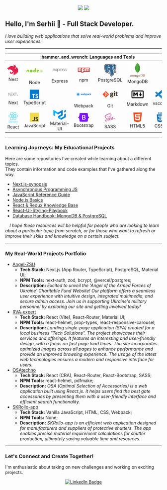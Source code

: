 <!--
**SKindij/SKindij** is a ✨ _special_ ✨ repository because its `README.md` (this file) appears on your GitHub profile.
-->
<div id="header" align="center">
  <img src="https://media.giphy.com/media/ve43TyDQ3B4me7d22z/giphy.gif" width="150"/>
  <img src="https://media.giphy.com/media/wwg1suUiTbCY8H8vIA/giphy-downsized-large.gif" width="150"/>
</div>

## Hello, I'm Serhii 👋 - Full Stack Developer.

_I love building web applications that solve real-world problems and improve user experiences._

- - -

<table align="center">
  <thead align="center">
    <tr>  
      <th colspan="8" border: none;> :hammer_and_wrench: Languages and Tools </th>  </tr>
    </tr>
  </thead>
  <tbody align="center">
    <tr>
      <td><img src="https://github.com/SKindij/SKindij/blob/main/logos/nestjs.svg" title="Nest.js" alt="Nest.js" width="45" /><br>Nest</td>    
      <td><img src="https://raw.githubusercontent.com/SKindij/SKindij/main/logos/nodejs-logo.svg" title="NodeJS" alt="NodeJS" width="55" /><br>Node</td>
      <td><img src="https://github.com/SKindij/SKindij/blob/main/logos/express-logo.svg" title="Express.js" alt="Express.js" width="45" /><br>Express</td> 	    
      <td><img src="https://raw.githubusercontent.com/SKindij/SKindij/main/logos/npm-logo.svg" title="npm" alt="npm" width="40" /><br>npm</td>
      <td><img src="https://github.com/SKindij/SKindij/blob/main/logos/postgresql-icon.svg" title="PostgreSQL" alt="PostgreSQL" width="40" /><br>PostgreSQL</td>
      <td><img src="https://github.com/SKindij/SKindij/blob/main/logos/mongodb-logo.svg" title="MongoDB" alt="MongoDB" width="50" /><br>MongoDB</td>
      <td>  </td>    
    </tr>
    <tr>
      <td><img src="https://github.com/SKindij/SKindij/blob/main/logos/nextjs-logo.svg" title="" alt="" width="30" /><br>Next</td>
      <td><img src="https://github.com/SKindij/SKindij/blob/main/logos/typescript.svg" title="TypeScript" alt="TypeScript" width="30" /><br>TypeScript</td> 
      <td><img src="" title="" alt="" width="40" /><br></td>    
      <td><img src="https://github.com/SKindij/SKindij/blob/main/logos/webpack-logo.svg" title="Webpack" alt="Webpack" width="50"/><br>Webpack</td>
      <td><img src="https://github.com/SKindij/SKindij/blob/main/logos/git-logo.svg" title="Git" alt="Git" width="50" /><br>Git</td>
      <td><img src="https://github.com/SKindij/SKindij/blob/main/logos/markdown-logo.svg" title="Markdown" alt="Markdown" width="40" /><br>Markdown</td>
      <td><img src="https://github.com/SKindij/SKindij/blob/main/logos/vscode-logo.svg" title="vscode" alt="vscode" width="34" /><br>vscode</td>
    </tr>
    <tr>
      <td><img src="https://raw.githubusercontent.com/SKindij/SKindij/main/logos/react-logo.svg" title="React" alt="React" width="40" /><br>React</td>
      <td><img src="https://github.com/SKindij/SKindij/blob/main/logos/javascript-logo.svg" title="JavaScript" alt="JavaScript" width="30" /><br>JavaScript</td> 
      <td><img src="https://github.com/SKindij/SKindij/blob/main/logos/material-ui-1.svg" title="Material-UI" alt="material-ui" width="40" /><br>Material-UI</td>     
      <td><img src="https://github.com/SKindij/SKindij/blob/main/logos/bootstrap-logo.svg" title="Bootstrap" alt="bootstrap" width="35" /><br>Bootstrap</td> 	    
      <td><img src="https://github.com/SKindij/SKindij/blob/main/logos/sass-logo.svg"  title="SASS" alt="SASS" width="35" /><br>SASS</td>   
      <td><img src="https://github.com/SKindij/SKindij/blob/main/logos/html5-logo.svg" title="HTML5" alt="HTML5" width="32" /><br>HTML5</td>
      <td><img src="https://github.com/SKindij/SKindij/blob/main/logos/css3-logo.svg"  title="CSS3" alt="CSS" width="32" /><br>CSS3</td>
    </tr>
  </tbody>
</table>
	
- - -

### Learning Journeys: My Educational Projects

Here are some repositories I've created while learning about a different topics.\
They contain information and code examples that I've gathered along the way.

* [Next.js-synopsis](https://github.com/SKindij/Next.js-synopsis)
* [Asynchronous Programming JS](https://github.com/SKindij/Asynchronous-Programming-JS)
* [JavaScript Reference Guide](https://github.com/SKindij/JavaScript-Reference-Guide)
* [Node.js Basics](https://github.com/SKindij/basics-of-Node.js)
* [React & Redux Knowledge Base](https://github.com/SKindij/React-Redux-Knowledge-Base)
* [React-UI-Styling-Playbook](https://github.com/SKindij/React-UI-Styling-Playbook)
* [Database Handbook: MongoDB & PostgreSQL](https://github.com/SKindij/Database-Handbook-MongoDB-PostgreSQL)

&emsp;_I hope these resources will be helpful for people who are looking to learn about a particular topic from scratch, or for those who want to refresh or improve their skills and knowledge on a certain subject._

- - -

### My Real-World Projects Portfolio

* [Angel-ZSU](https://github.com/SKindij/Angel-ZSU)
  - **Tech Stack:** Next.js (App Router, TypeScript), PostgreSQL, Material UI;
  - **NPM Tools:** next-auth, zod, bcrypt, @vercel/postgres;
  - **Description:** _Excited to unveil the 'Angel of the Armed Forces of Ukraine' Charitable Fund Website! Our platform offers a seamless user experience with intuitive design, integrated multimedia, and secure admin access. Join us in supporting Ukraine's military personnel by exploring our site and getting involved today!_
* [RVA-expert](https://github.com/SKindij/RVA-expert)
  - **Tech Stack:** React (Vite), React-Router, Material UI;
  - **NPM Tools:** react-helmet, prop-types, react-responsive-carousel;
  - **Description:** _Landing single-page application (SPA) created for a local business "Tech Solutions". The project showcases their services and offerings.  It features an interesting and user-friendly design, with a focus on fast page load times. The site incorporates optimized images across all pages to enhance performance and provide an improved browsing experience. The usage of the latest web technologies ensures a modern and responsive interface for users._
* [OSAtechno](https://github.com/SKindij/OSAtechno)
  - **Tech Stack:** React (CRA), React-Router, React-Bootstrap, SASS;
  - **NPM Tools:** react-helmet, pdfmake;
  - **Description:** _OSA (Optimal Selection of Accessories) is a web application built using React.js. It helps users find the best gate accessories by presenting them with a user-friendly interface and efficient search functionality._
* [SKRollo-app](https://github.com/SKindij/SKRollo-app)
  - **Tech Stack:** Vanilla JavaScript, HTML, CSS, Webpack;
  - **NPM Tools:** None;
  - **Description:** _SKRollo-app is an efficient web application designed for manufacturers and suppliers of protective shutters. The app enables precise material requirement calculations for shutter production, ultimately saving valuable time and resources._

- - -	

### Let's Connect and Create Together!

I'm enthusiastic about taking on new challenges and working on exciting projects.

<div id="badges" align="center">
  <a href="https://www.linkedin.com/in/serhii-kindiakov/">
    <img src="https://img.shields.io/badge/LinkedIn-blue?style=for-the-badge&logo=linkedin&logoColor=white" alt="LinkedIn Badge"/>
</div>	
	
